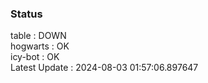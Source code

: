 ### Status


table : DOWN  
hogwarts : OK  
icy-bot : OK  
Latest Update : 2024-08-03 01:57:06.897647
